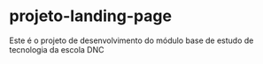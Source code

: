 # projeto-landing-page
Este é o projeto de desenvolvimento do módulo base de estudo de tecnologia da escola DNC
